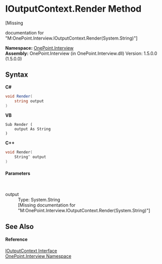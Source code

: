 # IOutputContext.Render Method 
 

\[Missing <summary> documentation for "M:OnePoint.Interview.IOutputContext.Render(System.String)"\]

**Namespace:**&nbsp;<a href="N_OnePoint_Interview">OnePoint.Interview</a><br />**Assembly:**&nbsp;OnePoint.Interview (in OnePoint.Interview.dll) Version: 1.5.0.0 (1.5.0.0)

## Syntax

**C#**<br />
``` C#
void Render(
	string output
)
```

**VB**<br />
``` VB
Sub Render ( 
	output As String
)
```

**C++**<br />
``` C++
void Render(
	String^ output
)
```


#### Parameters
&nbsp;<dl><dt>output</dt><dd>Type: System.String<br />\[Missing <param name="output"/> documentation for "M:OnePoint.Interview.IOutputContext.Render(System.String)"\]</dd></dl>

## See Also


#### Reference
<a href="T_OnePoint_Interview_IOutputContext">IOutputContext Interface</a><br /><a href="N_OnePoint_Interview">OnePoint.Interview Namespace</a><br />
